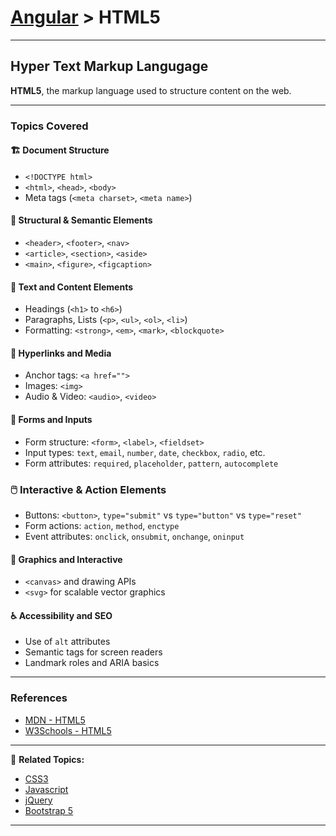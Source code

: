 # [Angular](../) > HTML5

---

## Hyper Text Markup Langugage

**HTML5**, the markup language used to structure content on the web.

---

### Topics Covered

#### 🏗️ Document Structure

- `<!DOCTYPE html>`
- `<html>`, `<head>`, `<body>`
- Meta tags (`<meta charset>`, `<meta name>`)

#### 🧱 Structural & Semantic Elements

- `<header>`, `<footer>`, `<nav>`
- `<article>`, `<section>`, `<aside>`
- `<main>`, `<figure>`, `<figcaption>`

#### 📄 Text and Content Elements

- Headings (`<h1>` to `<h6>`)
- Paragraphs, Lists (`<p>`, `<ul>`, `<ol>`, `<li>`)
- Formatting: `<strong>`, `<em>`, `<mark>`, `<blockquote>`

#### 🧭 Hyperlinks and Media

- Anchor tags: `<a href="">`
- Images: `<img>`
- Audio & Video: `<audio>`, `<video>`

#### 🧾 Forms and Inputs

- Form structure: `<form>`, `<label>`, `<fieldset>`
- Input types: `text`, `email`, `number`, `date`, `checkbox`, `radio`, etc.
- Form attributes: `required`, `placeholder`, `pattern`, `autocomplete`

### 🖱️ Interactive & Action Elements

- Buttons: `<button>`, `type="submit"` vs `type="button"` vs `type="reset"`
- Form actions: `action`, `method`, `enctype`
- Event attributes: `onclick`, `onsubmit`, `onchange`, `oninput`

#### 🎨 Graphics and Interactive

- `<canvas>` and drawing APIs
- `<svg>` for scalable vector graphics

#### ♿ Accessibility and SEO

- Use of `alt` attributes
- Semantic tags for screen readers
- Landmark roles and ARIA basics

---

### References

- [MDN - HTML5](https://developer.mozilla.org/en-US/docs/Web/Guide/HTML/HTML5)
- [W3Schools - HTML5](https://www.w3schools.com/html/html5_intro.asp)

---

🔗 **Related Topics:**
- [CSS3](../css3)
- [Javascript](../javascript)
- [jQuery](../jquery)
- [Bootstrap 5](../bootstrap5)

---